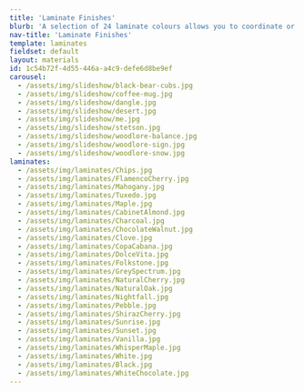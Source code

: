 ```yaml
---
title: 'Laminate Finishes'
blurb: 'A selection of 24 laminate colours allows you to coordinate or contrast, for myriad possibilities.'
nav-title: 'Laminate Finishes'
template: laminates
fieldset: default
layout: materials
id: 1c54b72f-4d55-446a-a4c9-defe6d8be9ef
carousel:
  - /assets/img/slideshow/black-bear-cubs.jpg
  - /assets/img/slideshow/coffee-mug.jpg
  - /assets/img/slideshow/dangle.jpg
  - /assets/img/slideshow/desert.jpg
  - /assets/img/slideshow/me.jpg
  - /assets/img/slideshow/stetson.jpg
  - /assets/img/slideshow/woodlore-balance.jpg
  - /assets/img/slideshow/woodlore-sign.jpg
  - /assets/img/slideshow/woodlore-snow.jpg
laminates:
  - /assets/img/laminates/Chips.jpg
  - /assets/img/laminates/FlamencoCherry.jpg
  - /assets/img/laminates/Mahogany.jpg
  - /assets/img/laminates/Tuxedo.jpg
  - /assets/img/laminates/Maple.jpg
  - /assets/img/laminates/CabinetAlmond.jpg
  - /assets/img/laminates/Charcoal.jpg
  - /assets/img/laminates/ChocolateWalnut.jpg
  - /assets/img/laminates/Clove.jpg
  - /assets/img/laminates/CopaCabana.jpg
  - /assets/img/laminates/DolceVita.jpg
  - /assets/img/laminates/Folkstone.jpg
  - /assets/img/laminates/GreySpectrum.jpg
  - /assets/img/laminates/NaturalCherry.jpg
  - /assets/img/laminates/NaturalOak.jpg
  - /assets/img/laminates/Nightfall.jpg
  - /assets/img/laminates/Pebble.jpg
  - /assets/img/laminates/ShirazCherry.jpg
  - /assets/img/laminates/Sunrise.jpg
  - /assets/img/laminates/Sunset.jpg
  - /assets/img/laminates/Vanilla.jpg
  - /assets/img/laminates/WhisperMaple.jpg
  - /assets/img/laminates/White.jpg
  - /assets/img/laminates/Black.jpg
  - /assets/img/laminates/WhiteChocolate.jpg
---
```

